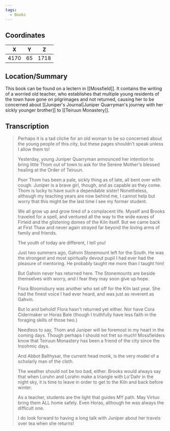 ```yaml
---
tags:
  - Books
---
```


## Coordinates
| **X** | **Y** | **Z** |
| :---: | :---: | :---: |
| 4170  |  65   | 1718  |

## Location/Summary
This book can be found on a lectern in [[Mossfield]]. It contains the writing of a worried old teacher, who establishes that multiple young residents of the town have gone on pilgrimages and not returned, causing her to be concerned about [[Juniper's Journal|Juniper Quarryman's journey with her sickly younger brother]] to [[Teiruun Monastery]].

## Transcription
> Perhaps it is a tad cliche for an old woman to be so concerned about the young people of this city, but these pages shouldn't speak unless I allow them to!
>
> Yesterday, young Juniper Quarryman announced her intention to bring little Thom out of town to ask for the Serene Mother's blessed healing at the Order of Teiruun.
>
> Poor Thom has been a pale, sickly thing as of late, all bent over with cough. Juniper is a brave girl, though, and as capable as they come. Thom is lucky to have such a dependable sister! Nonetheless, although my teaching years are now behind me, I cannot help but worry that this might be the last time I see my former student.
>
> We all grow up and grow tired of a complacent life. Myself and Brooks traveled for a spell, and ventured all the way to the wide eaves of Firteid and the glistening domes of the Kiln itself. But we came back at First Thaw and never again strayed far beyond the loving arms of family and friends.
>
> The youth of today are different, I tell you!
>
> Just two summers ago, Gahvin Stonemount left for the South. He was the strongest and most spiritually devout pupil I had ever had the pleasure of mentoring. He probably taught me more than I taught him!
>
> But Gahvin never has returned here. The Stonemounts are beside themselves with worry, and I fear they may soon give up hope.
>
> Flora Bloomsbury was another who set off for the Kiln last year. She had the finest voice I had ever heard, and was just as reverent as Gahvin.
>
> But lo and behold! Flora hasn't returned yet either. Nor have Cora Cidermaker or Horas Bale (though I truthfully have less faith in the foraging skills of those two.)
>
> Needless to say, Thom and Juniper will be foremost in my heart in the coming days. Though perhaps I should not fret so much! Mossfielders know that Teiruun Monastery has been a friend of the city since the Insohmic days.
>
> And Abbot Balthysar, the current head monk, is the very model of a scholarly man of the cloth.
>
> The weather should not be too bad, either. Brooks would always say that when Loruhn and Lorahn make a triangle with Lo'Dahr in the night sky, it is time to leave in order to get to the Kiln and back before winter.
>
> As a teacher, students are the light that guides MY path. May Virtuo bring them ALL home safely. Even Horas, although he was always the difficult one.
>
> I do look forward to having a long talk with Juniper about her travels over tea when she returns!

